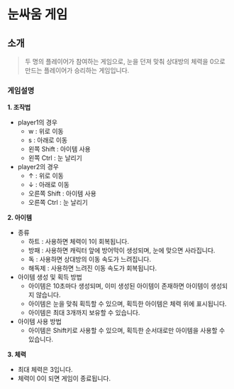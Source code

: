 # 눈싸움 게임 

## 소개
 > 두 명의 플레이어가 참여하는 게임으로, 눈을 던져 맞춰 상대방의 체력을 0으로 만드는 플레이어가 승리하는 게임입니다.

### 게임설명 

**1. 조작법**
 * player1의 경우 
   * w : 위로 이동 
   * s : 아래로 이동
   * 왼쪽 Shift : 아이템 사용
   * 왼쪽 Ctrl : 눈 날리기 
 * player2의 경우
   * ↑ : 위로 이동
   * ↓ : 아래로 이동
   * 오른쪽 Shift : 아이템 사용
   * 오른쪽 Ctrl : 눈 날리기 

**2. 아이템** 
 * 종류 
   * 하트 : 사용하면 체력이 1이 회복됩니다.
   * 방패 : 사용하면 캐릭터 앞에 방어막이 생성되며, 눈에 맞으면 사라집니다.
   * 독 : 사용하면 상대방의 이동 속도가 느려집니다.
   * 해독제 : 사용하면 느려진 이동 속도가 회복됩니다.
 * 아이템 생성 및 획득 방법
   * 아이템은 10초마다 생성되며, 이미 생성된 아이템이 존재하면 아이템이 생성되지 않습니다.
   * 아이템은 눈을 맞춰 획득할 수 있으며, 획득한 아이템은 체력 위에 표시됩니다. 
   * 아이템은 최대 3개까지 보유할 수 있습니다.
 * 아이템 사용 방법
   * 아이템은 Shift키로 사용할 수 있으며, 획득한 순서대로만 아이템을 사용할 수 있습니다. 
  

**3. 체력** 
 * 최대 체력은 3입니다. 
 * 체력이 0이 되면 게임이 종료됩니다.


   
